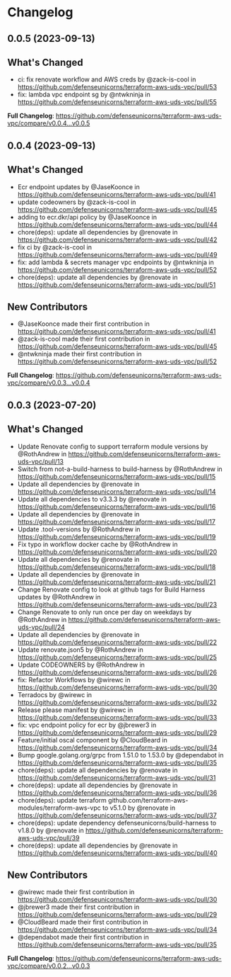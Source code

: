 # Changelog

## 0.0.5 (2023-09-13)

## What's Changed
* ci: fix renovate workflow and AWS creds by @zack-is-cool in https://github.com/defenseunicorns/terraform-aws-uds-vpc/pull/53
* fix: lambda vpc endpoint sg by @ntwkninja in https://github.com/defenseunicorns/terraform-aws-uds-vpc/pull/55


**Full Changelog**: https://github.com/defenseunicorns/terraform-aws-uds-vpc/compare/v0.0.4...v0.0.5

## 0.0.4 (2023-09-13)

## What's Changed
* Ecr endpoint updates by @JaseKoonce in https://github.com/defenseunicorns/terraform-aws-uds-vpc/pull/41
* update codeowners by @zack-is-cool in https://github.com/defenseunicorns/terraform-aws-uds-vpc/pull/45
* adding to ecr.dkr/api policy by @JaseKoonce in https://github.com/defenseunicorns/terraform-aws-uds-vpc/pull/44
* chore(deps): update all dependencies by @renovate in https://github.com/defenseunicorns/terraform-aws-uds-vpc/pull/42
* fix ci by @zack-is-cool in https://github.com/defenseunicorns/terraform-aws-uds-vpc/pull/49
* fix: add lambda & secrets manager vpc endpoints by @ntwkninja in https://github.com/defenseunicorns/terraform-aws-uds-vpc/pull/52
* chore(deps): update all dependencies by @renovate in https://github.com/defenseunicorns/terraform-aws-uds-vpc/pull/51

## New Contributors
* @JaseKoonce made their first contribution in https://github.com/defenseunicorns/terraform-aws-uds-vpc/pull/41
* @zack-is-cool made their first contribution in https://github.com/defenseunicorns/terraform-aws-uds-vpc/pull/45
* @ntwkninja made their first contribution in https://github.com/defenseunicorns/terraform-aws-uds-vpc/pull/52

**Full Changelog**: https://github.com/defenseunicorns/terraform-aws-uds-vpc/compare/v0.0.3...v0.0.4

## 0.0.3 (2023-07-20)

## What's Changed
* Update Renovate config to support terraform module versions by @RothAndrew in https://github.com/defenseunicorns/terraform-aws-uds-vpc/pull/13
* Switch from not-a-build-harness to build-harness by @RothAndrew in https://github.com/defenseunicorns/terraform-aws-uds-vpc/pull/15
* Update all dependencies by @renovate in https://github.com/defenseunicorns/terraform-aws-uds-vpc/pull/14
* Update all dependencies to v3.3.3 by @renovate in https://github.com/defenseunicorns/terraform-aws-uds-vpc/pull/16
* Update all dependencies by @renovate in https://github.com/defenseunicorns/terraform-aws-uds-vpc/pull/17
* Update .tool-versions by @RothAndrew in https://github.com/defenseunicorns/terraform-aws-uds-vpc/pull/19
* Fix typo in workflow docker cache by @RothAndrew in https://github.com/defenseunicorns/terraform-aws-uds-vpc/pull/20
* Update all dependencies by @renovate in https://github.com/defenseunicorns/terraform-aws-uds-vpc/pull/18
* Update all dependencies by @renovate in https://github.com/defenseunicorns/terraform-aws-uds-vpc/pull/21
* Change Renovate config to look at github tags for Build Harness updates by @RothAndrew in https://github.com/defenseunicorns/terraform-aws-uds-vpc/pull/23
* Change Renovate to only run once per day on weekdays by @RothAndrew in https://github.com/defenseunicorns/terraform-aws-uds-vpc/pull/24
* Update all dependencies by @renovate in https://github.com/defenseunicorns/terraform-aws-uds-vpc/pull/22
* Update renovate.json5 by @RothAndrew in https://github.com/defenseunicorns/terraform-aws-uds-vpc/pull/25
* Update CODEOWNERS by @RothAndrew in https://github.com/defenseunicorns/terraform-aws-uds-vpc/pull/26
* fix: Refactor Workflows by @wirewc in https://github.com/defenseunicorns/terraform-aws-uds-vpc/pull/30
* Terradocs by @wirewc in https://github.com/defenseunicorns/terraform-aws-uds-vpc/pull/32
* Release please manifest by @wirewc in https://github.com/defenseunicorns/terraform-aws-uds-vpc/pull/33
* fix: vpc endpoint policy for ecr by @jbrewer3 in https://github.com/defenseunicorns/terraform-aws-uds-vpc/pull/29
* Feature/initial oscal component by @CloudBeard in https://github.com/defenseunicorns/terraform-aws-uds-vpc/pull/34
* Bump google.golang.org/grpc from 1.51.0 to 1.53.0 by @dependabot in https://github.com/defenseunicorns/terraform-aws-uds-vpc/pull/35
* chore(deps): update all dependencies by @renovate in https://github.com/defenseunicorns/terraform-aws-uds-vpc/pull/31
* chore(deps): update all dependencies by @renovate in https://github.com/defenseunicorns/terraform-aws-uds-vpc/pull/36
* chore(deps): update terraform github.com/terraform-aws-modules/terraform-aws-vpc to v5.1.0 by @renovate in https://github.com/defenseunicorns/terraform-aws-uds-vpc/pull/37
* chore(deps): update dependency defenseunicorns/build-harness to v1.8.0 by @renovate in https://github.com/defenseunicorns/terraform-aws-uds-vpc/pull/39
* chore(deps): update all dependencies by @renovate in https://github.com/defenseunicorns/terraform-aws-uds-vpc/pull/40

## New Contributors
* @wirewc made their first contribution in https://github.com/defenseunicorns/terraform-aws-uds-vpc/pull/30
* @jbrewer3 made their first contribution in https://github.com/defenseunicorns/terraform-aws-uds-vpc/pull/29
* @CloudBeard made their first contribution in https://github.com/defenseunicorns/terraform-aws-uds-vpc/pull/34
* @dependabot made their first contribution in https://github.com/defenseunicorns/terraform-aws-uds-vpc/pull/35

**Full Changelog**: https://github.com/defenseunicorns/terraform-aws-uds-vpc/compare/v0.0.2...v0.0.3
